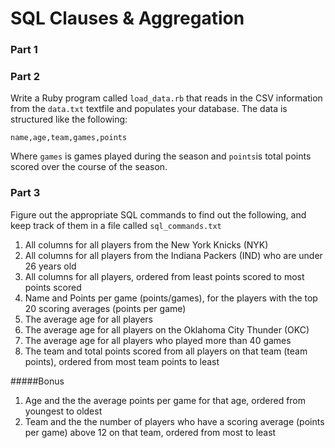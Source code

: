# SQL Clauses & Aggregation

### Part 1
<!-- DONE.
  Create the schema for a table called `players` in a file called `players.sql`. The schema should include an id, name, age, team, games, and points. Create this table in your `sandbox` database.
  -->

### Part 2
Write a Ruby program called `load_data.rb` that reads in the CSV information from the `data.txt` textfile and populates your database. The data is structured like the following:

`name,age,team,games,points`

Where `games` is games played during the season and `points`is total points scored over the course of the season.


### Part 3

Figure out the appropriate SQL commands to find out the following, and keep track of them in a file called `sql_commands.txt`

1. All columns for all players from the New York Knicks (NYK)
2. All columns for all players from the Indiana Packers (IND) who are under 26 years old
3. All columns for all players, ordered from least points scored to most points scored
4. Name and Points per game (points/games), for the players with the top 20 scoring averages (points per game)
5. The average age for all players
6. The average age for all players on the Oklahoma City Thunder (OKC)
7. The average age for all players who played more than 40 games
8. The team and total points scored from all players on that team (team points), ordered from most team points to least

#####Bonus
1. Age and the the average points per game for that age, ordered from youngest to oldest
2. Team and the the number of players who have a scoring average (points per game) above 12 on that team, ordered from most to least